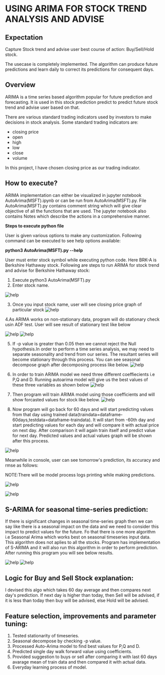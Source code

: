 # USING ARIMA FOR STOCK TREND ANALYSIS AND ADVISE

## Expectation

Capture Stock trend and advise user best course of action: Buy/Sell/Hold stock.

The usecase is completely implemented. The algorithm can  produce future predictions and learn daily to correct its predictions for consequent days. 

## Overview

ARIMA is a time series based algorithm popular for future prediction and forecasting. It is used in this stock prediction predict to predict future stock trend and advise user based on that. 

There are various standard trading indicators used by investors to make decisions in stock analysis. Some standard trading indicators are:
* closing price
* open
* high
* low
* close
* volume

In this project, I have chosen closing price as our trading indicator.

## How to execute?

ARIMA implementation can either be visualized in jupyter notebook AutoArima(MSFT).ipynb or can be run from AutoArima(MSFT).py. File AutoArima(MSFT).py contains comment string which will give clear objective of all the functions that are used. The jupyter notebook also contains Notes which describe the actions in a comprehensive manner.  

**Steps to execute python file**

User is given various options to make any customization. Following command can be executed to see help options available:

**python3 AutoArima(MSFT).py --help**

User must enter stock symbol while executing python code. Here BRK-A is Berkshire Hathaway stock.
Following are steps to run ARIMA for stock trend and advise for Berkshire Hathaway stock:

1. Execute python3 AutoArima(MSFT).py
2. Enter stock name.

![help](images/userinput.png)

3. Once you input stock name, user will see closing price graph of particular stock
![help](images/Stock_Close.png)

4.As ARIMA works on non-stationary data, program will do stationary check usin ADF test. User will see result of stationary test like below

![help](images/Stationary_Test_Result.png)
![help](images/StationarityPlot.png)

5. If -p value is greater than 0.05 then we cannot reject the Null hypothesis.In order to perform a time series analysis, we may need to separate seasonality and trend from our series. The resultant series will become stationary through this process. You can see seasonal decompose graph after decomposing process like below.
![help](images/seasonal_decompose.png)

6. In order to train ARIMA model we need three different coeffiecients i.e P,Q and D. Running autoarima model will give us the best values of these three variables as shown below
![help](images/Auto-Arima-Coefficient.png)

7. Then program will train ARIMA model using those coefficients and will show forcasted values for stock like below.
![help](images/Forecasted_Values_Arima.png)
  
8. Now program will go back for 60 days and will start predicting values from that day using trained data(traindata=dataframe-60days,testdata=dataframe-traindata). It will start from -60th day and start predicting values for each day and will compare it with actual price on next day. After comparison it will again train itself and predict value for next day. Predicted values and actual values graph will be shown after this process.

 ![help](images/ARIMA_Predicted_vs_Actual.png)

Meanwhile in console, user can see tomorrow's prediction, its accuracy and rmse as follows:

NOTE:There will be model process logs printing while making predictions.

![help](images/Suggestion.png)

![help](images/performance_result.png)


## S-ARIMA for seasonal time-series prediction:
If there is significant changes in seasonal time-series graph then we can say like there is a seasonal impact on the data and we need to consider this impact to predict values for the future. Fo that there is one more algorithm i.e Seasonal Arima which works best on seasonal timeseries input data. This algorithm does not aplies to all the stocks. Program has implementation of S-ARIMA and it will also run this algorithm in order to perform prediction. After running this program you will see below results.

![help](images/S-Arima_performance_report.png)
![help](images/S-Arima-Result.png)

## Logic for Buy and Sell Stock explanation:

I devised this algo which takes 60 day average and then compares next day's prediction. If next day is higher than today, then Sell will be advised, if it is less than today then buy will be advised, else Hold will be advised.

## Feature selection, improvements and parameter tuning:

1. Tested stationarity of timeseries.
2. Seasonal decompose by checking -p value.
3. Processed Auto-Arima model to find best values for P,Q and D.
4. Predicted single day walk forward value using coefficients.
5. Provided suggestion to buys or sell after comparing it with last 60 days avarage mean of train data and then compared it with actual data.
6. Everyday learning process of model.
